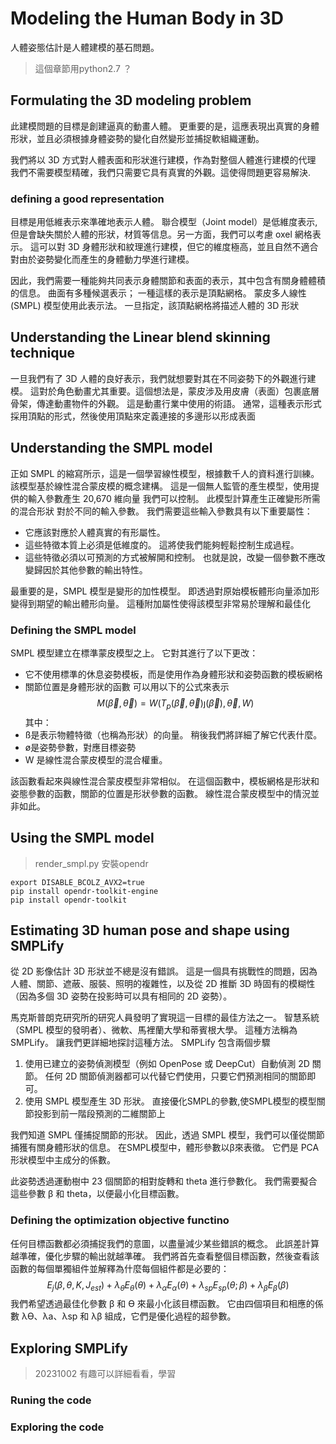 # Modeling the Human Body in 3D 
人體姿態估計是人體建模的基石問題。
> 這個章節用python2.7 ？ 

## Formulating the 3D modeling problem 
此建模問題的目標是創建逼真的動畫人體。 更重要的是，這應表現出真實的身體形狀，並且必須根據身體姿勢的變化自然變形並捕捉軟組織運動。

我們將以 3D 方式對人體表面和形狀進行建模，作為對整個人體進行建模的代理
我們不需要模型精確，我們只需要它具有真實的外觀。這使得問題更容易解決.
### defining a good representation 
目標是用低維表示來準確地表示人體。 聯合模型（Joint model）是低維度表示,但是會缺失關於人體的形狀，材質等信息。另一方面，我們可以考慮 oxel 網格表示。 這可以對 3D 身體形狀和紋理進行建模，但它的維度極高，並且自然不適合對由於姿勢變化而產生的身體動力學進行建模。

因此，我們需要一種能夠共同表示身體關節和表面的表示，其中包含有關身體體積的信息。 曲面有多種候選表示； 一種這樣的表示是頂點網格。 蒙皮多人線性 (SMPL) 模型使用此表示法。 一旦指定，該頂點網格將描述人體的 3D 形狀

## Understanding the Linear blend skinning technique 
一旦我們有了 3D 人體的良好表示，我們就想要對其在不同姿勢下的外觀進行建模。 這對於角色動畫尤其重要。這個想法是，蒙皮涉及用皮膚（表面）包裹底層骨架，傳達動畫物件的外觀。 這是動畫行業中使用的術語。 通常，這種表示形式採用頂點的形式，然後使用頂點來定義連接的多邊形以形成表面



## Understanding the SMPL model
正如 SMPL 的縮寫所示，這是一個學習線性模型，根據數千人的資料進行訓練。 該模型基於線性混合蒙皮模的概念建構。 這是一個無人監管的產生模型，使用提供的輸入參數產生 20,670 維向量
我們可以控制。 此模型計算產生正確變形所需的混合形狀
對於不同的輸入參數。 我們需要這些輸入參數具有以下重要屬性：
- 它應該對應於人體真實的有形屬性。
- 這些特徵本質上必須是低維度的。 這將使我們能夠輕鬆控制生成過程。
- 這些特徵必須以可預測的方式被解開和控制。 也就是說，改變一個參數不應改變歸因於其他參數的輸出特性。
  
最重要的是，SMPL 模型是變形的加性模型。 即透過對原始模板體形向量添加形變得到期望的輸出體形向量。 這種附加屬性使得該模型非常易於理解和最佳化

### Defining the SMPL model 
SMPL 模型建立在標準蒙皮模型之上。 它對其進行了以下更改：
- 它不使用標準的休息姿勢模板，而是使用作為身體形狀和姿勢函數的模板網格
- 關節位置是身體形狀的函數
可以用以下的公式來表示
$$
M(\overrightarrow{\beta} ,\overrightarrow{\theta}) = W(T_{p}(\overrightarrow{\beta},\overrightarrow{\theta})\jmath(\overrightarrow{\beta}),\overrightarrow{\theta},W)
$$
其中：
- ß是表示物體特徵（也稱為形狀）的向量。 稍後我們將詳細了解它代表什麼。
- ø是姿勢參數，對應目標姿勢
- W 是線性混合蒙皮模型的混合權重。


該函數看起來與線性混合蒙皮模型非常相似。 在這個函數中，模板網格是形狀和姿態參數的函數，關節的位置是形狀參數的函數。
線性混合蒙皮模型中的情況並非如此。

## Using the SMPL model 
> render_smpl.py
安裝opendr
```
export DISABLE_BCOLZ_AVX2=true
pip install opendr-toolkit-engine
pip install opendr-toolkit
```
## Estimating 3D human pose and shape using SMPLify
從 2D 影像估計 3D 形狀並不總是沒有錯誤。 這是一個具有挑戰性的問題，因為人體、關節、遮蔽、服裝、照明的複雜性，以及從 2D 推斷 3D 時固有的模糊性（因為多個 3D 姿勢在投影時可以具有相同的 2D 姿勢）。


馬克斯普朗克研究所的研究人員發明了實現這一目標的最佳方法之一。
智慧系統（SMPL 模型的發明者）、微軟、馬裡蘭大學和蒂賓根大學。 這種方法稱為 SMPLify。 讓我們更詳細地探討這種方法。
SMPLify 包含兩個步驟
1. 使用已建立的姿勢偵測模型（例如 OpenPose 或 DeepCut）自動偵測 2D 關節。 任何 2D 關節偵測器都可以代替它們使用，只要它們預測相同的關節即可。
2. 使用 SMPL 模型產生 3D 形狀。 直接優化SMPL的參數,使SMPL模型的模型關節投影到前一階段預測的二維關節上

我們知道 SMPL 僅捕捉關節的形狀。 因此，透過 SMPL 模型，我們可以僅從關節捕獲有關身體形狀的信息。 在SMPL模型中，體形參數以β來表徵。 它們是 PCA 形狀模型中主成分的係數。

此姿勢透過運動樹中 23 個關節的相對旋轉和 theta 進行參數化。 我們需要擬合這些參數 β 和 theta，以便最小化目標函數。

### Defining the optimization objective functino
任何目標函數都必須捕捉我們的意圖，以盡量減少某些錯誤的概念。 此誤差計算越準確，優化步驟的輸出就越準確。 我們將首先查看整個目標函數，然後查看該函數的每個單獨組件並解釋為什麼每個組件都是必要的：
$$
E_{j}(\beta,\theta,K,J_{est}) +  \lambda_{\theta} E_{\theta}(\theta) + \lambda_{\alpha}E_{\alpha}(\theta) + \lambda_{sp}E_{sp}(\theta;\beta) + \lambda_{\beta}E_{\beta}(\beta)
$$
我們希望透過最佳化參數 β 和 Ɵ 來最小化該目標函數。 它由四個項目和相應的係數 λƟ、λa、λsp 和 λβ 組成，它們是優化過程的超參數。 

## Exploring SMPLify
> 20231002 有趣可以詳細看看，學習

### Runing the code 

### Exploring the code 
